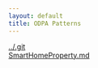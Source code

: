 ```yaml
---
layout: default
title: ODPA Patterns
---
```

  
[../.git](../.git)  
[SmartHomeProperty.md](../.gitSmartHome_Property/SmartHomeProperty)  
